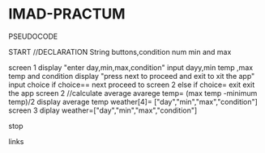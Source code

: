 # IMAD-PRACTUM

PSEUDOCODE

START
//DECLARATION
String buttons,condition
num min and max

screen 1
display "enter day,min,max,condition"
input dayy,min temp ,max temp and condition
display "press next to proceed and exit to xit the app"
input choice 
 if choice== next
  proceed to screen 2
  else if choice= exit
  exit the app
  screen 2 
  //calculate average
  avarege temp= (max temp -minimum temp)/2
  display average temp
  weather[4]= ["day","min","max","condition"]
  screen 3
  diplay weather=["day","min","max","condition"]

stop


links

